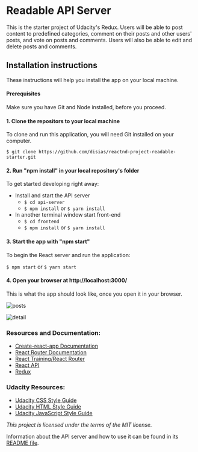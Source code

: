 # Readable API Server

This is the starter project of Udacity's Redux. Users will be able to post content to predefined categories, comment on their posts and other users' posts, and vote on posts and comments. Users will also be able to edit and delete posts and comments.

## Installation instructions

These instructions will help you install the app on your local machine.

#### Prerequisites

Make sure you have Git and Node installed, before you proceed.

#### 1. Clone the repositors to your local machine

To clone and run this application, you will need Git installed on your computer.

`$ git clone https://github.com/disias/reactnd-project-readable-starter.git`

#### 2. Run "npm install" in your local repository's folder

To get started developing right away:

- Install and start the API server
  - `$ cd api-server`
  - `$ npm install` or `$ yarn install`
- In another terminal window start front-end
  - `$ cd frontend`
  - `$ npm install` or `$ yarn install`

#### 3. Start the app with "npm start"

To begin the React server and run the application:

`$ npm start` or `$ yarn start`

#### 4. Open your browser at http://localhost:3000/

This is what the app should look like, once you open it in your browser.

![posts](https://github.com/disias/reactnd-project-readable-starter/screenshot/posts.png)

![detail](https://github.com/disias/reactnd-project-readable-starter/screenshot/detail.png)

### Resources and Documentation:

- [Create-react-app Documentation](https://github.com/facebookincubator/create-react-app)
- [React Router Documentation](http://knowbody.github.io/react-router-docs/)
- [React Training/React Router](https://reacttraining.com/react-router/web/api/BrowserRouter)
- [React API](https://facebook.github.io/react/docs/react-api.html)
- [Redux](https://redux.js.org/)

### Udacity Resources:

- [Udacity CSS Style Guide](http://udacity.github.io/frontend-nanodegree-styleguide/css.html)
- [Udacity HTML Style Guide](http://udacity.github.io/frontend-nanodegree-styleguide/index.html)
- [Udacity JavaScript Style Guide](http://udacity.github.io/frontend-nanodegree-styleguide/javascript.html)

_This project is licensed under the terms of the MIT license._

Information about the API server and how to use it can be found in its [README file](api-server/README.md).

